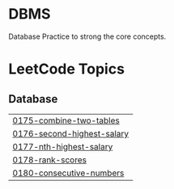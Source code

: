 # DBMS
Database Practice to strong the core concepts.

<!---LeetCode Topics Start-->
# LeetCode Topics
## Database
|  |
| ------- |
| [0175-combine-two-tables](https://github.com/Tanvi-Jain01/DBMS/tree/master/0175-combine-two-tables) |
| [0176-second-highest-salary](https://github.com/Tanvi-Jain01/DBMS/tree/master/0176-second-highest-salary) |
| [0177-nth-highest-salary](https://github.com/Tanvi-Jain01/DBMS/tree/master/0177-nth-highest-salary) |
| [0178-rank-scores](https://github.com/Tanvi-Jain01/DBMS/tree/master/0178-rank-scores) |
| [0180-consecutive-numbers](https://github.com/Tanvi-Jain01/DBMS/tree/master/0180-consecutive-numbers) |
<!---LeetCode Topics End-->